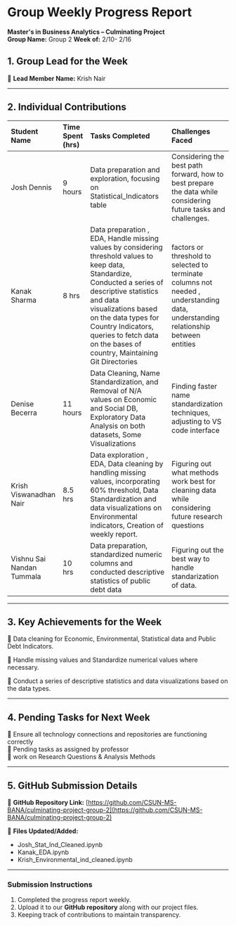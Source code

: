 # Group Weekly Progress Report

**Master's in Business Analytics – Culminating Project**  
**Group Name:** Group 2 **Week of:** 2/10- 2/16

## 1\. Group Lead for the Week

📌 **Lead Member Name:** Krish Nair

---

## 2\. Individual Contributions

| Student Name | Time Spent (hrs) | Tasks Completed | Challenges Faced |
| :---- | :---- | :---- | :---- |
| Josh Dennis | 9 hours | Data preparation and exploration, focusing on Statistical_Indicators table | Considering the best path forward, how to best prepare the data while considering future tasks and challenges. |
| Kanak Sharma | 8 hrs | Data preparation , EDA, Handle missing values by considering threshold values to keep data, Standardize, Conducted a series of descriptive statistics and data visualizations based on the data types for Country Indicators, queries to fetch data on the bases of country, Maintaining Git Directories | factors or threshold to selected to terminate columns not needed  , understanding data, understanding relationship between entities|
| Denise Becerra | 11 hours | Data Cleaning, Name Standardization, and Removal of N/A values on Economic and Social DB, Exploratory Data Analysis on both datasets, Some Visualizations  | Finding faster name standardization techniques, adjusting to VS code interface |
| Krish Viswanadhan Nair | 8.5 hrs | Data exploration , EDA, Data cleaning by handling missing values, incorporating 60% threshold, Data Standardization and data visualizations on Environmental indicators, Creation of weekly report. | Figuring out what methods work best for cleaning data while considering future research questions |
| Vishnu Sai Nandan Tummala | 10 hrs | Data preparation, standardized numeric columns and conducted descriptive statistics of public debt data | Figuring out the best way to handle standarization of data. |

---

## 3\. Key Achievements for the Week

📌 Data cleaning for Economic, Environmental, Statistical data and Public Debt Indicators.

📌 Handle missing values and Standardize numerical values where necessary.

📌 Conduct a series of descriptive statistics and data visualizations based on the data types.  

---

## 4\. Pending Tasks for Next Week

📌 Ensure all technology connections and repositories are functioning correctly    
📌 Pending tasks as assigned by professor   
📌 work on Research Questions & Analysis Methods  


---

## 5\. GitHub Submission Details

🔗 **GitHub Repository Link:** [https://github.com/CSUN-MS-BANA/culminating-project-group-2](https://github.com/CSUN-MS-BANA/culminating-project-group-2)

📁 **Files Updated/Added:**

- Josh_Stat_Ind_Cleaned.ipynb   
- Kanak_EDA.ipynb
- Krish_Environmental_ind_cleaned.ipynb 


---

### Submission Instructions

1. Completed the progress report weekly.  
2. Upload it to our **GitHub repository** along with our project files.  
3. Keeping track of contributions to maintain transparency.

